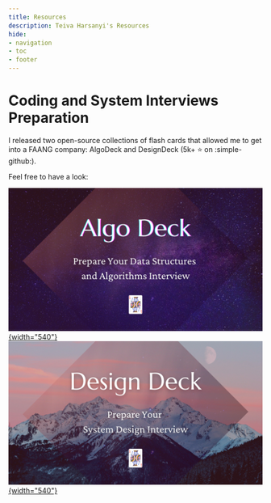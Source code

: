 ```yaml
---
title: Resources
description: Teiva Harsanyi's Resources
hide:
- navigation
- toc
- footer
---
```


# Coding and System Interviews Preparation

I released two open-source collections of flash cards that allowed me to get into a FAANG company: AlgoDeck and DesignDeck (5k+ ⭐ on :simple-github:).

Feel free to have a look:

[![](img/algodeck.png){width="540"}](https://github.com/teivah/algodeck)
[![](img/designdeck.png){width="540"}](https://github.com/teivah/designdeck)
